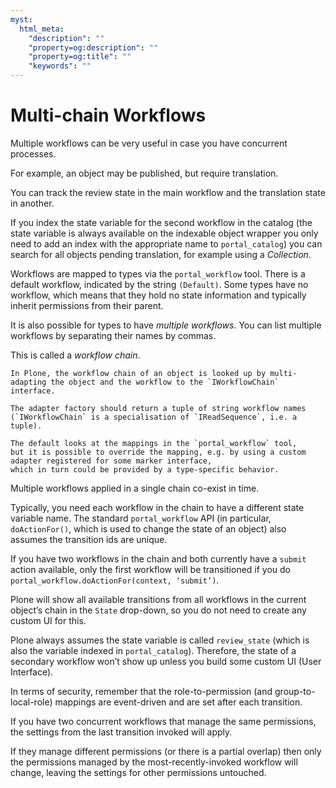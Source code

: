 ```yaml
---
myst:
  html_meta:
    "description": ""
    "property=og:description": ""
    "property=og:title": ""
    "keywords": ""
---
```


# Multi-chain Workflows

Multiple workflows can be very useful in case you have concurrent processes.

For example, an object may be published, but require translation.

You can track the review state in the main workflow and the translation state in another.

If you index the state variable for the second workflow in the catalog
(the state variable is always available on the indexable object wrapper
you only need to add an index with the appropriate name to `portal_catalog`)
you can search for all objects pending translation, for example using a *Collection*.

Workflows are mapped to types via the `portal_workflow` tool.
There is a default workflow, indicated by the string `(Default)`.
Some types have no workflow, which means that they hold no state information and typically inherit permissions from their parent.

It is also possible for types to have *multiple workflows*.
You can list multiple workflows by separating their names by commas.

This is called a *workflow chain*.

```{note}
In Plone, the workflow chain of an object is looked up by multi-adapting the object and the workflow to the `IWorkflowChain` interface.

The adapter factory should return a tuple of string workflow names (`IWorkflowChain` is a specialisation of `IReadSequence`, i.e. a tuple).

The default looks at the mappings in the `portal_workflow` tool,
but it is possible to override the mapping, e.g. by using a custom adapter registered for some marker interface,
which in turn could be provided by a type-specific behavior.
```

Multiple workflows applied in a single chain co-exist in time.

Typically, you need each workflow in the chain to have a different state variable name.
The standard `portal_workflow` API (in particular, `doActionFor()`, which is used to change the state of an object) also assumes the transition ids are unique.

If you have two workflows in the chain and both currently have a `submit` action available,
only the first workflow will be transitioned if you do `portal_workflow.doActionFor(context, ‘submit’)`.

Plone will show all available transitions from all workflows in the current object’s chain in the `State` drop-down,
so you do not need to create any custom UI for this.

Plone always assumes the state variable is called `review_state` (which is also the variable indexed in `portal_catalog`).
Therefore, the state of a secondary workflow won’t show up unless you build some custom UI (User Interface).

In terms of security, remember that the role-to-permission (and group-to-local-role) mappings are event-driven
and are set after each transition.

If you have two concurrent workflows that manage the same permissions,
the settings from the last transition invoked will apply.

If they manage different permissions (or there is a partial overlap) then only the permissions managed
by the most-recently-invoked workflow will change, leaving the settings for other permissions untouched.

